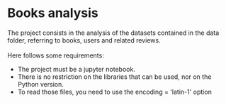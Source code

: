 # Books analysis

The project consists in the analysis of the datasets contained in the data folder, referring to books, users and related reviews.<br/>
<br/>
Here follows some requirements:
- The project must be a jupyter notebook.
- There is no restriction on the libraries that can be used, nor on the Python version.
- To read those files, you need to use the encoding = 'latin-1' option
